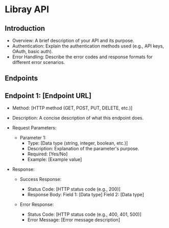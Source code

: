 # Libray API

## Introduction

  * Overview: A brief description of your API and its purpose.
  * Authentication: Explain the authentication methods used (e.g., API keys, OAuth, basic auth).
  * Error Handling: Describe the error codes and response formats for different error scenarios.
      
## Endpoints

## Endpoint 1: [Endpoint URL]

   * Method: [HTTP method (GET, POST, PUT, DELETE, etc.)]
   * Description: A concise description of what this endpoint does.
   * Request Parameters:
   
       - Parameter 1:
           * Type: [Data type (string, integer, boolean, etc.)]
           * Description: Explanation of the parameter's purpose.
           * Required: [Yes/No]
           * Example: [Example value]
       
   * Response:
       - Success Response:
           * Status Code: [HTTP status code (e.g., 200)]
           * Response Body:
               Field 1: [Data type]
               Field 2: [Data type]
               
       - Error Response:
           * Status Code: [HTTP status code (e.g., 400, 401, 500)]
           * Error Message: [Error message description]
